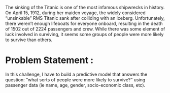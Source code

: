 The sinking of the Titanic is one of the most infamous shipwrecks in history. On April 15, 1912, during her maiden voyage, the widely considered “unsinkable” RMS Titanic sank after colliding with an iceberg. Unfortunately, there weren’t enough lifeboats for everyone onboard, resulting in the death of 1502 out of 2224 passengers and crew. While there was some element of luck involved in surviving, it seems some groups of people were more likely to survive than others.

# Problem Statement : 
In this challenge, I have to build a predictive model that answers the question: “what sorts of people were more likely to survive?” using passenger data (ie name, age, gender, socio-economic class, etc).
